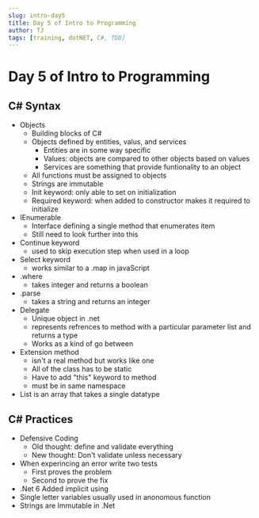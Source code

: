 ```yaml
---
slug: intro-day5
title: Day 5 of Intro to Programming
author: TJ
tags: [training, dotNET, C#, TDD]
---
```


# Day 5 of Intro to Programming

## C# Syntax
- Objects
    - Building blocks of C#
    - Objects defined by entities, valus, and services
        - Entities are in some way specific
        - Values: objects are compared to other objects based on values
        - Services are something that provide funtionality to an object
    - All functions must be assigned to objects
    - Strings are immutable
    - Init keyword: only able to set on initialization
    - Required keyword: when added to constructor makes it required to initialize
- IEnumerable
    - Interface defining a single method that enumerates item
    - Still need to look further into this
- Continue keyword
    - used to skip execution step when used in a loop    
- Select keyword
    - works similar to a .map in javaScript
- .where
    - takes integer and returns a boolean
- .parse
    - takes a string and returns an integer
- Delegate
    - Unique object in .net
    - represents refrences to method with a particular parameter list and returns a type
    - Works as a kind of go between
- Extension method
    - isn't a real method but works like one
    - All of the class has to be static
    - Have to add "this" keyword to method
    - must be in same namespace
- List is an array that takes a single datatype
## C# Practices
- Defensive Coding
    - Old thought: define and validate everything
    - New thought: Don't validate unless necessary
- When experincing an error write two tests
    - First proves the problem 
    - Second to prove the fix
- .Net 6 Added implicit using
- Single letter variables usually used in anonomous function
- Strings are Immutable in .Net